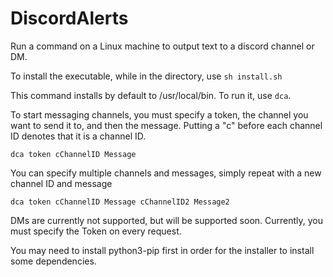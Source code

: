 # DiscordAlerts
Run a command on a Linux machine to output text to a discord channel or DM.

To install the executable, while in the directory, use `sh install.sh`

This command installs by default to /usr/local/bin. To run it, use `dca`.

To start messaging channels, you must specify a token, the channel you want to send it to, and then the message.
Putting a "c" before each channel ID denotes that it is a channel ID.

`dca token cChannelID Message`

You can specify multiple channels and messages, simply repeat with a new channel ID and message

`dca token cChannelID Message cChannelID2 Message2`

DMs are currently not supported, but will be supported soon. 
Currently, you must specify the Token on every request.

You may need to install python3-pip first in order for the installer to install some dependencies.
